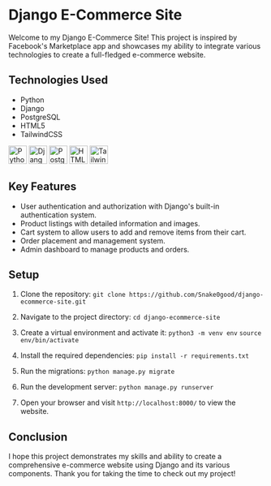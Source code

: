 # Django E-Commerce Site

Welcome to my Django E-Commerce Site! This project is inspired by Facebook's Marketplace app and showcases my ability to integrate various technologies to create a full-fledged e-commerce website.

## Technologies Used
- Python 
- Django 
- PostgreSQL 
- HTML5 
- TailwindCSS 

<p align-left>
    <a href="https://www.python.org/" target="_blank" rel="noreferrer"><img src="https://raw.githubusercontent.com/danielcranney/readme-generator/main/public/icons/skills/python-colored.svg" width="36" height="36" alt="Python" /></a>
    <a href="https://www.djangoproject.com/" target="_blank" rel="noreferrer"><img src="https://raw.githubusercontent.com/danielcranney/readme-generator/main/public/icons/skills/django-colored.svg" width="36" height="36" alt="Django" /></a>
    <a href="https://www.postgresql.org/" target="_blank" rel="noreferrer"><img src="https://raw.githubusercontent.com/danielcranney/readme-generator/main/public/icons/skills/postgresql-colored.svg" width="36" height="36" alt="PostgreSQL" /></a>
    <a href="https://developer.mozilla.org/en-US/docs/Glossary/HTML5" target="_blank" rel="noreferrer"><img src="https://raw.githubusercontent.com/danielcranney/readme-generator/main/public/icons/skills/html5-colored.svg" width="36" height="36" alt="HTML5" /></a>
    <a href="https://tailwindcss.com/" target="_blank" rel="noreferrer"><img src="https://raw.githubusercontent.com/danielcranney/readme-generator/main/public/icons/skills/tailwindcss-colored.svg" width="36" height="36" alt="TailwindCSS" /></a>
</p>


## Key Features
- User authentication and authorization with Django's built-in authentication system.
- Product listings with detailed information and images.
- Cart system to allow users to add and remove items from their cart.
- Order placement and management system.
- Admin dashboard to manage products and orders.


## Setup
1. Clone the repository:
`git clone https://github.com/Snake0good/django-ecommerce-site.git`


2. Navigate to the project directory:
`cd django-ecommerce-site`


3. Create a virtual environment and activate it:
`python3 -m venv env`
`source env/bin/activate`


4. Install the required dependencies:
`pip install -r requirements.txt`


5. Run the migrations:
`python manage.py migrate`


6. Run the development server:
`python manage.py runserver`


7. Open your browser and visit `http://localhost:8000/` to view the website.


## Conclusion
I hope this project demonstrates my skills and ability to create a comprehensive e-commerce website using Django and its various components. Thank you for taking the time to check out my project!
